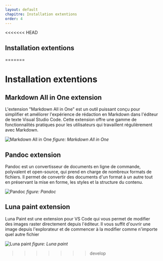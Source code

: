 ```yaml
---
layout: default
chapitre: Installation extentions
order: 4
---
```


<<<<<<< HEAD
## Installation extentions

<!-- new slide -->
=======
# Installation extentions

## Markdown All in One extension

L'extension "Markdown All in One" est un outil puissant conçu pour simplifier et améliorer l'expérience de rédaction en Markdown dans l'éditeur de texte Visual Studio Code. Cette extension offre une gamme de fonctionnalités pratiques pour les utilisateurs qui travaillent régulièrement avec Markdown.

![Markdown All in One](./4.installation-extentions/images/markdown.png)
*figure: Markdown All in One*

## Pandoc extension

Pandoc est un convertisseur de documents en ligne de commande, polyvalent et open-source, qui prend en charge de nombreux formats de fichiers. Il permet de convertir des documents d'un format à un autre tout en préservant la mise en forme, les styles et la structure du contenu.

![Pandoc](./4.installation-extentions/images/pandoc.jpeg)
*figure: Pandoc*

## Luna paint extension

Luna Paint est une extension pour VS Code qui vous permet de modifier des images raster directement depuis l'éditeur. Il vous suffit d'ouvrir une image depuis l'explorateur et de commencer à la modifier comme n'importe quel autre fichier

![Luna paint](./4.installation-extentions/images/luna.png)
*figure: Luna paint*

<!-- new slide -->
>>>>>>> develop
